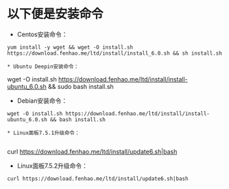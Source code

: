 # 以下便是安装命令 #
* Centos安装命令：

```
yum install -y wget && wget -O install.sh https://download.fenhao.me/ltd/install/install_6.0.sh && sh install.sh

* Ubuntu Deepin安装命令：

```
wget -O install.sh https://download.fenhao.me/ltd/install/install-ubuntu_6.0.sh && sudo bash install.sh

* Debian安装命令：

```
wget -O install.sh https://download.fenhao.me/ltd/install/install-ubuntu_6.0.sh && bash install.sh

* Linux面板7.5.1升级命令：


```
curl https://download.fenhao.me/ltd/install/update6.sh|bash

* Linux面板7.5.2升级命令：


```
curl https://download.fenhao.me/ltd/install/update6.sh|bash





